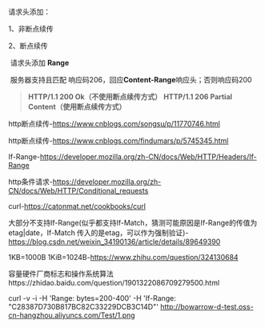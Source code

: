 





请求头添加：

1、非断点续传

2、断点续传

​	请求头添加 **Range**

​	服务器支持且匹配 响应码206，回应**Content-Range**响应头；否则响应码200

> **HTTP/1.1 200 Ok（不使用断点续传方式）** 
> **HTTP/1.1 206 Partial Content（使用断点续传方式）**



http断点续传-https://www.cnblogs.com/songsu/p/11770746.html

http断点续传-https://www.cnblogs.com/findumars/p/5745345.html

If-Range-https://developer.mozilla.org/zh-CN/docs/Web/HTTP/Headers/If-Range

http条件请求-https://developer.mozilla.org/zh-CN/docs/Web/HTTP/Conditional_requests

curl-https://catonmat.net/cookbooks/curl

大部分不支持If-Range(似乎都支持If-Match，猜测可能原因是If-Range的传值为etag|date，If-Match 传入的是etag，可以作为强制验证)-https://blog.csdn.net/weixin_34190136/article/details/89649390

1KB=1000B 1KiB=1024B-https://www.zhihu.com/question/324130684

容量硬件厂商标志和操作系统算法https://zhidao.baidu.com/question/1901322086709279500.html



curl -v -i -H 'Range: bytes=200-400' -H 'If-Range: "C28387D730B817BC82C33229DCB3C14D"' http://bowarrow-d-test.oss-cn-hangzhou.aliyuncs.com/Test/1.png